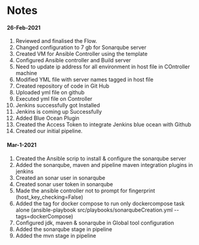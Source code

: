 # Notes 
#### 26-Feb-2021
1. Reviewed and finalised the Flow.
2. Changed configuration to 7 gb for Sonarqube server
3. Created VM for Ansible Controller using the template
4. Configured Ansible controller and Build server
5. Need to update ip address for all environment in host file in COntroller machine
6. Modified YML file with server names tagged in host file
7. Created repository of code in Git Hub
8. Uploaded yml file on github
9. Executed yml file on Controller
10. Jenkins successfully got Installed
11. Jenkins is coming up Successfully
12. Added Blue Ocean Plugin
13. Created the Access Token to integrate Jenkins blue ocean with Github
14. Created our initial pipeline. 

#### Mar-1-2021
1. Created the Ansible scrip to install & configure the sonarqube server
2. Added the sonarqube, maven and pipeline maven integration plugins in jenkins
3. Created an sonar user in sonarqube
4. Created sonar user token in sonarqube
5. Made the ansible controller not to prompt for fingerprint (host_key_checking=False)
6. Added the tag for docker compose to run only dockercompose task alone (ansible-playbook src/playbooks/sonarqubeCreation.yml --tags=dockerCompose)
7. Configured jdk, maven & sonarqube in Global tool configuration 
8. Added the sonarqube stage in pipeline
9. Added the mvn stage in pipeline


